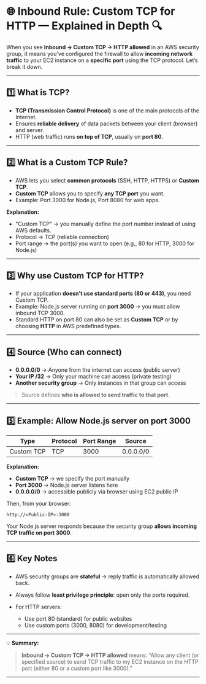 

# 🌐 Inbound Rule: Custom TCP for HTTP — Explained in Depth 🔍

When you see **Inbound → Custom TCP → HTTP allowed** in an AWS security group, it means you’ve configured the firewall to allow **incoming network traffic** to your EC2 instance on a **specific port** using the TCP protocol. Let’s break it down.

---

## 1️⃣ What is TCP?

* **TCP (Transmission Control Protocol)** is one of the main protocols of the Internet.
* Ensures **reliable delivery** of data packets between your client (browser) and server.
* HTTP (web traffic) runs **on top of TCP**, usually on **port 80**.

---

## 2️⃣ What is a Custom TCP Rule?

* AWS lets you select **common protocols** (SSH, HTTP, HTTPS) or **Custom TCP**.
* **Custom TCP** allows you to specify **any TCP port** you want.
* Example: Port 3000 for Node.js, Port 8080 for web apps.

**Explanation:**

* “Custom TCP” → you manually define the port number instead of using AWS defaults.
* Protocol → TCP (reliable connection)
* Port range → the port(s) you want to open (e.g., 80 for HTTP, 3000 for Node.js)

---

## 3️⃣ Why use Custom TCP for HTTP?

* If your application **doesn’t use standard ports (80 or 443)**, you need Custom TCP.
* Example: Node.js server running on **port 3000** → you must allow inbound TCP 3000.
* Standard HTTP on port 80 can also be set as **Custom TCP** or by choosing **HTTP** in AWS predefined types.

---

## 4️⃣ Source (Who can connect)

* **0.0.0.0/0** → Anyone from the internet can access (public server)
* **Your IP /32** → Only your machine can access (private testing)
* **Another security group** → Only instances in that group can access

> Source defines **who is allowed to send traffic to that port**.

---

## 5️⃣ Example: Allow Node.js server on port 3000

| Type       | Protocol | Port Range | Source    |
| ---------- | -------- | ---------- | --------- |
| Custom TCP | TCP      | 3000       | 0.0.0.0/0 |

**Explanation:**

* **Custom TCP** → we specify the port manually
* **Port 3000** → Node.js server listens here
* **0.0.0.0/0** → accessible publicly via browser using EC2 public IP

Then, from your browser:

```
http://<Public-IP>:3000
```

Your Node.js server responds because the security group **allows incoming TCP traffic on port 3000**.

---

## 6️⃣ Key Notes

* AWS security groups are **stateful** → reply traffic is automatically allowed back.
* Always follow **least privilege principle**: open only the ports required.
* For HTTP servers:

  * Use port 80 (standard) for public websites
  * Use custom ports (3000, 8080) for development/testing

---

💡 **Summary:**

> **Inbound → Custom TCP → HTTP allowed** means:
> “Allow any client (or specified source) to send TCP traffic to my EC2 instance on the HTTP port (either 80 or a custom port like 3000).”

---